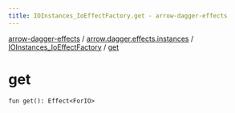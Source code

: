 ```yaml
---
title: IOInstances_IoEffectFactory.get - arrow-dagger-effects
---
```


[arrow-dagger-effects](../../index.html) / [arrow.dagger.effects.instances](../index.html) / [IOInstances_IoEffectFactory](index.html) / [get](./get.html)

# get

`fun get(): Effect<ForIO>`